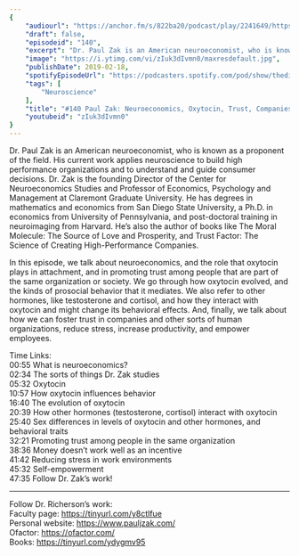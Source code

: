 ```yaml
---
{
	"audiourl": "https://anchor.fm/s/822ba20/podcast/play/2241649/https%3A%2F%2Fd3ctxlq1ktw2nl.cloudfront.net%2Fproduction%2F2019-0-31%2F9121828-44100-2-8818ebd12e42.m4a",
	"draft": false,
	"episodeid": "140",
	"excerpt": "Dr. Paul Zak is an American neuroeconomist, who is known as a proponent of the field. His current work applies neuroscience to build high performance organizations and to understand and guide consumer decisions. Dr. Zak is the founding Director of the Center for Neuroeconomics Studies and Professor of Economics, Psychology and Management at Claremont Graduate University. He has degrees in mathematics and economics from San Diego State University, a Ph.D. in economics from University of Pennsylvania, and post-doctoral training in neuroimaging from Harvard. He’s also the author of books like The Moral Molecule: The Source of Love and Prosperity, and Trust Factor: The Science of Creating High-Performance Companies.",
	"image": "https://i.ytimg.com/vi/zIuk3dIvmn0/maxresdefault.jpg",
	"publishDate": 2019-02-18,
	"spotifyEpisodeUrl": "https://podcasters.spotify.com/pod/show/thedissenter/episodes/140-Paul-Zak-Neuroeconomics--Oxytocin--Trust--Companies-and-Society-e32tlh",
	"tags": [
		"Neuroscience"
	],
	"title": "#140 Paul Zak: Neuroeconomics, Oxytocin, Trust, Companies and Society",
	"youtubeid": "zIuk3dIvmn0"
}
---
```

Dr. Paul Zak is an American neuroeconomist, who is known as a proponent of the field. His current work applies neuroscience to build high performance organizations and to understand and guide consumer decisions. Dr. Zak is the founding Director of the Center for Neuroeconomics Studies and Professor of Economics, Psychology and Management at Claremont Graduate University. He has degrees in mathematics and economics from San Diego State University, a Ph.D. in economics from University of Pennsylvania, and post-doctoral training in neuroimaging from Harvard. He’s also the author of books like The Moral Molecule: The Source of Love and Prosperity, and Trust Factor: The Science of Creating High-Performance Companies.

In this episode, we talk about neuroeconomics, and the role that oxytocin plays in attachment, and in promoting trust among people that are part of the same organization or society. We go through how oxytocin evolved, and the kinds of prosocial behavior that it mediates. We also refer to other hormones, like testosterone and cortisol, and how they interact with oxytocin and might change its behavioral effects. And, finally, we talk about how we can foster trust in companies and other sorts of human organizations, reduce stress, increase productivity, and empower employees.

Time Links:  
<time>00:55</time> What is neuroeconomics?  
<time>02:34</time> The sorts of things Dr. Zak studies                          
<time>05:32</time> Oxytocin              
<time>10:57</time> How oxytocin influences behavior            
<time>16:40</time> The evolution of oxytocin   
<time>20:39</time> How other hormones (testosterone, cortisol) interact with oxytocin        
<time>25:40</time> Sex differences in levels of oxytocin and other hormones, and behavioral traits         
<time>32:21</time> Promoting trust among people in the same organization     
<time>38:36</time> Money doesn’t work well as an incentive  
<time>41:42</time> Reducing stress in work environments  
<time>45:32</time> Self-empowerment   
<time>47:35</time> Follow Dr. Zak’s work!

---

Follow Dr. Richerson’s work:  
Faculty page: https://tinyurl.com/y8ctlfue  
Personal website: https://www.pauljzak.com/  
Ofactor: https://ofactor.com/  
Books: https://tinyurl.com/ydygmv95
